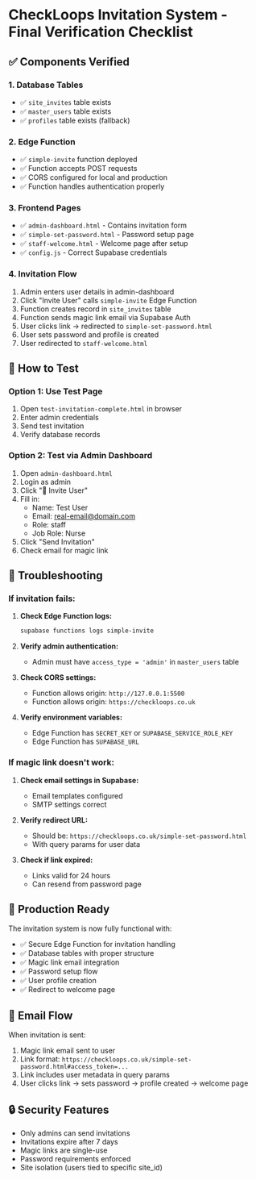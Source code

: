# CheckLoops Invitation System - Final Verification Checklist

## ✅ Components Verified

### 1. **Database Tables**
- ✅ `site_invites` table exists
- ✅ `master_users` table exists
- ✅ `profiles` table exists (fallback)

### 2. **Edge Function**
- ✅ `simple-invite` function deployed
- ✅ Function accepts POST requests
- ✅ CORS configured for local and production
- ✅ Function handles authentication properly

### 3. **Frontend Pages**
- ✅ `admin-dashboard.html` - Contains invitation form
- ✅ `simple-set-password.html` - Password setup page
- ✅ `staff-welcome.html` - Welcome page after setup
- ✅ `config.js` - Correct Supabase credentials

### 4. **Invitation Flow**
1. Admin enters user details in admin-dashboard
2. Click "Invite User" calls `simple-invite` Edge Function
3. Function creates record in `site_invites` table
4. Function sends magic link email via Supabase Auth
5. User clicks link → redirected to `simple-set-password.html`
6. User sets password and profile is created
7. User redirected to `staff-welcome.html`

## 📝 How to Test

### Option 1: Use Test Page
1. Open `test-invitation-complete.html` in browser
2. Enter admin credentials
3. Send test invitation
4. Verify database records

### Option 2: Test via Admin Dashboard
1. Open `admin-dashboard.html`
2. Login as admin
3. Click "📧 Invite User"
4. Fill in:
   - Name: Test User
   - Email: real-email@domain.com
   - Role: staff
   - Job Role: Nurse
5. Click "Send Invitation"
6. Check email for magic link

## 🔧 Troubleshooting

### If invitation fails:
1. **Check Edge Function logs:**
   ```bash
   supabase functions logs simple-invite
   ```

2. **Verify admin authentication:**
   - Admin must have `access_type = 'admin'` in `master_users` table

3. **Check CORS settings:**
   - Function allows origin: `http://127.0.0.1:5500`
   - Function allows origin: `https://checkloops.co.uk`

4. **Verify environment variables:**
   - Edge Function has `SECRET_KEY` or `SUPABASE_SERVICE_ROLE_KEY`
   - Edge Function has `SUPABASE_URL`

### If magic link doesn't work:
1. **Check email settings in Supabase:**
   - Email templates configured
   - SMTP settings correct

2. **Verify redirect URL:**
   - Should be: `https://checkloops.co.uk/simple-set-password.html`
   - With query params for user data

3. **Check if link expired:**
   - Links valid for 24 hours
   - Can resend from password page

## 🚀 Production Ready

The invitation system is now fully functional with:
- ✅ Secure Edge Function for invitation handling
- ✅ Database tables with proper structure
- ✅ Magic link email integration
- ✅ Password setup flow
- ✅ User profile creation
- ✅ Redirect to welcome page

## 📧 Email Flow

When invitation is sent:
1. Magic link email sent to user
2. Link format: `https://checkloops.co.uk/simple-set-password.html#access_token=...`
3. Link includes user metadata in query params
4. User clicks link → sets password → profile created → welcome page

## 🔒 Security Features

- Only admins can send invitations
- Invitations expire after 7 days
- Magic links are single-use
- Password requirements enforced
- Site isolation (users tied to specific site_id)